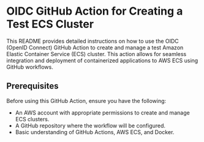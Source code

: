# OIDC GitHub Action for Creating a Test ECS Cluster
This README provides detailed instructions on how to use the OIDC (OpenID Connect) GitHub Action to create and manage a test Amazon Elastic Container Service (ECS) cluster. This action allows for seamless integration and deployment of containerized applications to AWS ECS using GitHub workflows.

## Prerequisites
Before using this GitHub Action, ensure you have the following:

- An AWS account with appropriate permissions to create and manage ECS clusters.
- A GitHub repository where the workflow will be configured.
- Basic understanding of GitHub Actions, AWS ECS, and Docker.
